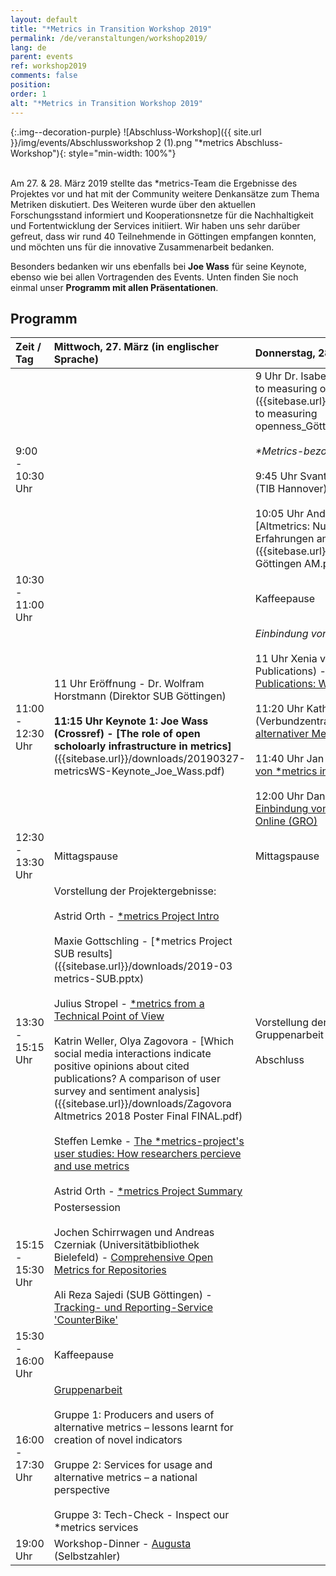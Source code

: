 ```yaml
---
layout: default
title: "*Metrics in Transition Workshop 2019"
permalink: /de/veranstaltungen/workshop2019/
lang: de
parent: events
ref: workshop2019
comments: false
position:
order: 1
alt: "*Metrics in Transition Workshop 2019"
---
```


<!-- Start editing content here-->

{:.img--decoration-purple}
![Abschluss-Workshop]({{ site.url }}/img/events/Abschlussworkshop 2 (1).png "*metrics Abschluss-Workshop"){: style="min-width: 100%"}
<br> 
<br> 
  
Am 27. & 28. März 2019 stellte das \*metrics-Team die Ergebnisse des Projektes vor und hat mit der Community weitere Denkansätze zum Thema Metriken diskutiert. Des Weiteren wurde über den aktuellen Forschungsstand informiert und Kooperationsnetze für die Nachhaltigkeit und Fortentwicklung der Services initiiert. Wir haben uns sehr darüber gefreut, dass wir rund 40 Teilnehmende in Göttingen empfangen konnten, und möchten uns für die innovative Zusammenarbeit bedanken.  
  
Besonders bedanken wir uns ebenfalls bei **Joe Wass** für seine Keynote, ebenso wie bei allen Vortragenden des Events. Unten finden Sie noch einmal unser **Programm mit allen Präsentationen**.
   

## Programm  

|Zeit / Tag|Mittwoch, 27. März (in englischer Sprache)|Donnerstag, 28. März|   
|:------|:---|:---|  
|9:00 - 10:30 Uhr| |9 Uhr Dr. Isabella Peters (ZBW) - [Approaches to measuring openness]({{sitebase.url}}/downloads/Peters_Approaches to measuring openness_Göttingen_2019_final.pptx)<br><br>*\*Metrics-bezogene Projekte*<br><br> 9:45 Uhr Svantje Lilienthal, Grischa Fraumann (TIB Hannover) - [The ROSI Project]({{sitebase.url}}/downloads/2019-03-28_presentation_rosi.pdf)<br><br> 10:05 Uhr Andreas Meier (FZ Jülich) - [Altmetrics: Nutzung, Eindrücke und Erfahrungen am FZ Jülich]({{sitebase.url}}/downloads/Workshop Göttingen AM.pptx)|  
|10:30 - 11:00 Uhr| |Kaffeepause|
|11:00 - 12:30 Uhr|11 Uhr Eröffnung - Dr. Wolfram Horstmann (Direktor SUB Göttingen)<br><br>**11:15 Uhr Keynote 1: Joe Wass (Crossref) - [The role of open scholoarly infrastructure in metrics]**({{sitebase.url}}/downloads/20190327-metricsWS-Keynote_Joe_Wass.pdf)|*Einbindung von \*metrics in Services*<br><br>11 Uhr Xenia van Edig (Copernicus Publications) - [Metrics @ Copernicus Publications: What numbers tell and what not...]({{sitebase.url}}/downloads/metrics-vanEdig_2019-03-28.pptx)<br><br>11:20 Uhr Kathleen Neumann (Verbundzentrale des VZG (GBV)) - [Nutzung alternativer Metriken in VZG-Repositorien]({{sitebase.url}}/downloads/20190328-KNeumann-Nutzung_alternativer_Metriken.pptx)<br><br>11:40 Uhr Jan Weiland (ZBW) - [Einbindung von \*metrics in EconStor]({{sitebase.url}}/downloads/2019-03-28-EconStor-metrics-Abschluss-WS-SUB-Gö.pptx)<br><br>12:00 Uhr Daniel Beucke (SUB Göttingen) - [Einbindung von Metriken in Göttingen Research Online (GRO)]({{sitebase.url}}/downloads/20190328-metricsWS-GRO-Beucke.pptx)|        
|12:30 - 13:30 Uhr|Mittagspause|Mittagspause|  
|13:30 - 15:15 Uhr|Vorstellung der Projektergebnisse:<br><br>Astrid Orth - [\*metrics Project Intro]({{sitebase.url}}/downloads/2019-03%20metrics-Intro.pptx)<br><br>Maxie Gottschling - [\*metrics Project SUB results]({{sitebase.url}}/downloads/2019-03 metrics-SUB.pptx)<br><br>Julius Stropel - [\*metrics from a Technical Point of View]({{sitebase.url}}/downloads/metrics_goe_stropel_03-2019.pptx)<br><br>Katrin Weller, Olya Zagovora - [Which social media interactions indicate positive opinions about cited publications? A comparison of user survey and sentiment analysis]({{sitebase.url}}/downloads/Zagovora Altmetrics 2018 Poster Final FINAL.pdf)<br><br>Steffen Lemke - [The \*metrics-project's user studies: How researchers percieve and use metrics]({{sitebase.url}}/downloads/steffen_lemke_metrics-in-transition-workshop.pptx)<br><br>Astrid Orth - [\*metrics Project Summary]({{sitebase.url}}/downloads/2019-03%20metrics-Summary.pptx) |Vorstellung der Ergebnisse aus der Gruppenarbeit<br><br>Abschluss|      
|15:15 - 15:30 Uhr|Postersession<br><br>Jochen Schirrwagen und Andreas Czerniak (Universitätbibliothek Bielefeld) - [Comprehensive Open Metrics for Repositories]({{sitebase.url}}/downloads/metrics_openaire_final.pdf)<br><br>Ali Reza Sajedi (SUB Göttingen) - [Tracking- und Reporting-Service 'CounterBike']({{sitebase.url}}/downloads/CounterBike_slide.pdf)| |     
|15:30 - 16:00 Uhr|Kaffeepause| |      
|16:00 - 17:30 Uhr|[Gruppenarbeit]({{sitebase.url}}/downloads/2019-03%20metrics-Groupwork.pptx)<br><br>Gruppe 1: Producers and users of alternative metrics – lessons learnt for creation of novel indicators<br><br>Gruppe 2: Services for usage and alternative metrics –   a national perspective<br><br>Gruppe 3: Tech-Check - Inspect our \*metrics services | |
|19:00 Uhr|Workshop-Dinner - [Augusta](https://www.restaurant-augusta.de/) (Selbstzahler)| |   




  


  

  

